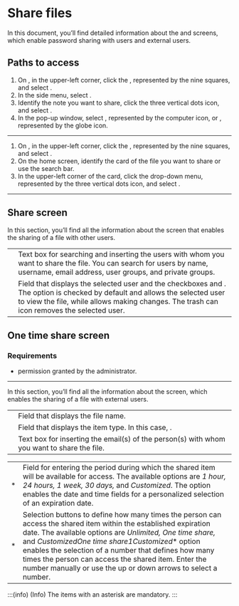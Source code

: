 # Share files 

In this document, you’ll find detailed information about the  and  screens, which enable password sharing with  users and external  users.

## Paths to access

1. On , in the upper-left corner, click the , represented by the nine squares, and select .
2. In the side menu, select .
3. Identify the note you want to share, click the three vertical dots icon, and select .
4. In the pop-up window, select , represented by the computer icon, or , represented by the globe icon.

---

1. On , in the upper-left corner, click the , represented by the nine squares, and select .
2. On the home screen, identify the card of the file you want to share or use the search bar.
3. In the upper-left corner of the card, click the drop-down menu, represented by the three vertical dots icon, and select .

---

## Share screen

In this section, you’ll find all the information about the  screen that enables the sharing of a file with other  users.

|           |                                                                                                                                                        |
| ----------------- | --------------------------------------------------------------------------------------------------------------------------------------------------------------------- |
|       | Text box for searching and inserting the users with whom you want to share the file. You can search for users by name, username, email address, user groups, and private groups. |
|  | Field that displays the selected user and the checkboxes  and . The  option is checked by default and allows the selected user to view the file, while  allows making changes. The trash can icon removes the selected user. |




## One time share screen

### Requirements
*  permission granted by the  administrator.
***
In this section, you’ll find all the information about the  screen, which enables the sharing of a file with external  users.

|           |                                                                                                                                                        |
| ----------------- | --------------------------------------------------------------------------------------------------------------------------------------------------------------------- |
|           | Field that displays the file name.                                                                                                                                     |
|           | Field that displays the item type. In this case, .                                                                                                             |
|       | Text box for inserting the email(s) of the person(s) with whom you want to share the file.                                                                              |





|              |                                                                                                                                                        |
| -------------------- | --------------------------------------------------------------------------------------------------------------------------------------------------------------------- |
| * | Field for entering the period during which the shared item will be available for access. The available options are *1 hour, 24 hours, 1 week, 30 days,* and *Customized*. The  option enables the date and time fields for a personalized selection of an expiration date. |
| *  | Selection buttons to define how many times the person can access the shared item within the established expiration date. The available options are *Unlimited, One time share,* and *CustomizedOne time share1Customized** option enables the selection of a number that defines how many times the person can access the shared item. Enter the number manually or use the up or down arrows to select a number. |


:::(info) (Info)
The items with an asterisk are mandatory.
:::